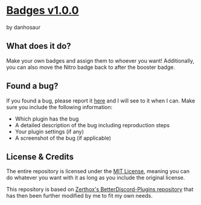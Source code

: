 # [Badges v1.0.0](https://github.com/DanielSimonsen90/BetterDiscord-Plugins/dist/bd/Badges)
by danhosaur

## What does it do?
Make your own badges and assign them to whoever you want! Additionally, you can also move the Nitro badge back to after the booster badge.

## Found a bug?
If you found a bug, please report it [here](https://github.com/DanielSimonsen90/BetterDiscord-Plugins/issues) and I will see to it when I can. Make sure you include the following information:
- Which plugin has the bug
- A detailed description of the bug including reproduction steps
- Your plugin settings (if any)
- A screenshot of the bug (if applicable)
## License & Credits
The entire repository is licensed under the [MIT License](https://opensource.org/licenses/MIT), meaning you can do whatever you want with it as long as you include the original license.

This repository is based on [Zerthox's BetterDiscord-Plugins repository](https://github.com/Zerthox/BetterDiscord-Plugins) that has then been further modified by me to fit my own needs.